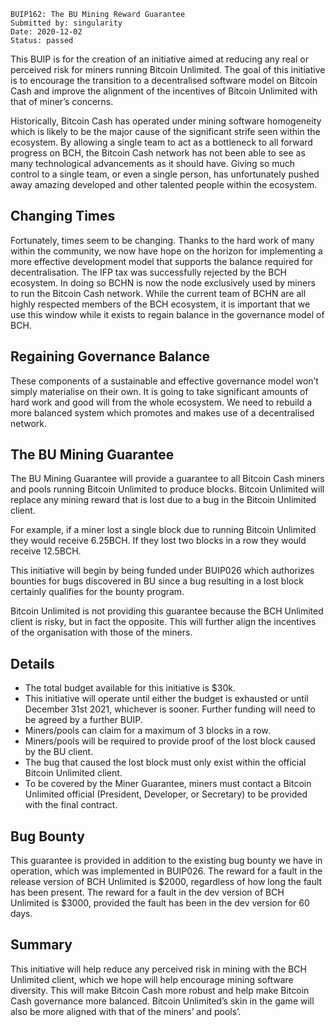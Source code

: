     BUIP162: The BU Mining Reward Guarantee
    Submitted by: singularity
    Date: 2020-12-02
    Status: passed

This BUIP is for the creation of an initiative aimed at reducing any real or perceived risk for miners running Bitcoin Unlimited. The goal of this initiative is to encourage the transition to a decentralised software model on Bitcoin Cash and improve the alignment of the incentives of Bitcoin Unlimited with that of miner’s concerns.

Historically, Bitcoin Cash has operated under mining software homogeneity which is likely to be the major cause of the significant strife seen within the ecosystem. By allowing a single team to act as a bottleneck to all forward progress on BCH, the Bitcoin Cash network has not been able to see as many technological advancements as it should have. Giving so much control to a single team, or even a single person, has unfortunately pushed away amazing developed and other talented people within the ecosystem.

## Changing Times
Fortunately, times seem to be changing. Thanks to the hard work of many within the community, we now have hope on the horizon for implementing a more effective development model that supports the balance required for decentralisation. The IFP tax was successfully rejected by the BCH ecosystem. In doing so BCHN is now the node exclusively used by miners to run the Bitcoin Cash network. While the current team of BCHN are all highly respected members of the BCH ecosystem, it is important that we use this window while it exists to regain balance in the governance model of BCH.

## Regaining Governance Balance
These components of a sustainable and effective governance model won’t simply materialise on their own. It is going to take significant amounts of hard work and good will from the whole ecosystem. We need to rebuild a more balanced system which promotes and makes use of a decentralised network.

## The BU Mining Guarantee
The BU Mining Guarantee will provide a guarantee to all Bitcoin Cash miners and pools running Bitcoin Unlimited to produce blocks. Bitcoin Unlimited will replace any mining reward that is lost due to a bug in the Bitcoin Unlimited client.

For example, if a miner lost a single block due to running Bitcoin Unlimited they would receive 6.25BCH. If they lost two blocks in a row they would receive 12.5BCH.

This initiative will begin by being funded under BUIP026 which authorizes bounties for bugs discovered in BU since a bug resulting in a lost block certainly qualifies for the bounty program.

Bitcoin Unlimited is not providing this guarantee because the BCH Unlimited client is risky, but in fact the opposite. This will further align the incentives of the organisation with those of the miners.

## Details
- The total budget available for this initiative is $30k.
- This initiative will operate until either the budget is exhausted or until December 31st 2021, whichever is sooner. Further funding will need to be agreed by a further BUIP.
- Miners/pools can claim for a maximum of 3 blocks in a row.
- Miners/pools will be required to provide proof of the lost block caused by the BU client.
- The bug that caused the lost block must only exist within the official Bitcoin Unlimited client.
- To be covered by the Miner Guarantee, miners must contact a Bitcoin Unlimited official (President, Developer, or Secretary) to be provided with the final contract.


## Bug Bounty
This guarantee is provided in addition to the existing bug bounty we have in operation, which was implemented in BUIP026. The reward for a fault in the release version of BCH Unlimited is $2000, regardless of how long the fault has been present. The reward for a fault in the dev version of BCH Unlimited is $3000, provided the fault has been in the dev version for 60 days.

## Summary
This initiative will help reduce any perceived risk in mining with the BCH Unlimited client, which we hope will help encourage mining software diversity. This will make Bitcoin Cash more robust and help make Bitcoin Cash governance more balanced. Bitcoin Unlimited’s skin in the game will also be more aligned with that of the miners’ and pools’.
